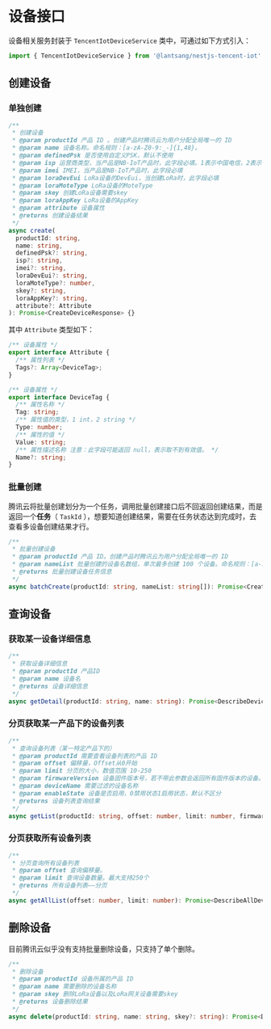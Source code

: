 # 设备接口

设备相关服务封装于 `TencentIotDeviceService` 类中，可通过如下方式引入：

``` typescript
import { TencentIotDeviceService } from '@lantsang/nestjs-tencent-iot'
```

## 创建设备

### 单独创建

``` typescript
/**
 * 创建设备
 * @param productId 产品 ID 。创建产品时腾讯云为用户分配全局唯一的 ID
 * @param name 设备名称。命名规则：[a-zA-Z0-9:_-]{1,48}。
 * @param definedPsk 是否使用自定义PSK，默认不使用
 * @param isp 运营商类型，当产品是NB-IoT产品时，此字段必填。1表示中国电信，2表示中国移动，3表示中国联通
 * @param imei IMEI，当产品是NB-IoT产品时，此字段必填
 * @param loraDevEui LoRa设备的DevEui，当创建LoRa时，此字段必填
 * @param loraMoteType LoRa设备的MoteType
 * @param skey 创建LoRa设备需要skey
 * @param loraAppKey LoRa设备的AppKey
 * @param attribute 设备属性
 * @returns 创建设备结果
 */
async create(
  productId: string,
  name: string,
  definedPsk?: string,
  isp?: string,
  imei?: string,
  loraDevEui?: string,
  loraMoteType?: number,
  skey?: string,
  loraAppKey?: string,
  attribute?: Attribute
): Promise<CreateDeviceResponse> {}
```

其中 `Attribute` 类型如下：

``` typescript
/** 设备属性 */
export interface Attribute {
  /** 属性列表 */
  Tags?: Array<DeviceTag>;
}

/** 设备属性 */
export interface DeviceTag {
  /** 属性名称 */
  Tag: string;
  /** 属性值的类型，1 int，2 string */
  Type: number;
  /** 属性的值 */
  Value: string;
  /** 属性描述名称 注意：此字段可能返回 null，表示取不到有效值。 */
  Name?: string;
}
```

### 批量创建

腾讯云将批量创建划分为一个任务，调用批量创建接口后不回返回创建结果，而是返回一个**任务**（ `TaskId` ），想要知道创建结果，需要在任务状态达到完成时，去查看多设备创建结果才行。

``` typescript
/**
 * 批量创建设备
 * @param productId 产品 ID。创建产品时腾讯云为用户分配全局唯一的 ID
 * @param nameList 批量创建的设备名数组，单次最多创建 100 个设备。命名规则：[a-zA-Z0-9:_-]{1,48}
 * @returns 批量创建设备任务信息
 */
async batchCreate(productId: string, nameList: string[]): Promise<CreateMultiDeviceResponse> {}
```

## 查询设备

### 获取某一设备详细信息

``` typescript
/**
 * 获取设备详细信息
 * @param productId 产品ID
 * @param name 设备名
 * @returns 设备详细信息
 */
async getDetail(productId: string, name: string): Promise<DescribeDeviceResponse> {}
```

### 分页获取某一产品下的设备列表

``` typescript
/**
 * 查询设备列表（某一特定产品下的）
 * @param productId 需要查看设备列表的产品 ID
 * @param offset 偏移量，Offset从0开始
 * @param limit 分页的大小，数值范围 10-250
 * @param firmwareVersion 设备固件版本号，若不带此参数会返回所有固件版本的设备。传"None-FirmwareVersion"查询无版本号的设备
 * @param deviceName 需要过滤的设备名称
 * @param enableState 设备是否启用，0禁用状态1启用状态，默认不区分
 * @returns 设备列表查询结果
 */
async getList(productId: string, offset: number, limit: number, firmwareVersion?: string, deviceName?: string, enableState?: 0 | 1): Promise<DescribeDevicesResponse> {}
```

### 分页获取所有设备列表

``` typescript
/**
 * 分页查询所有设备列表
 * @param offset 查询偏移量。
 * @param limit 查询设备数量。最大支持250个
 * @returns 所有设备列表——分页
 */
async getAllList(offset: number, limit: number): Promise<DescribeAllDevicesResponse> {}
```

## 删除设备

目前腾讯云似乎没有支持批量删除设备，只支持了单个删除。

``` typescript
/**
 * 删除设备
 * @param productId 设备所属的产品 ID
 * @param name 需要删除的设备名称
 * @param skey 删除LoRa设备以及LoRa网关设备需要skey
 * @returns 设备删除结果
 */
async delete(productId: string, name: string, skey?: string): Promise<DeleteDeviceResponse> {}
```
